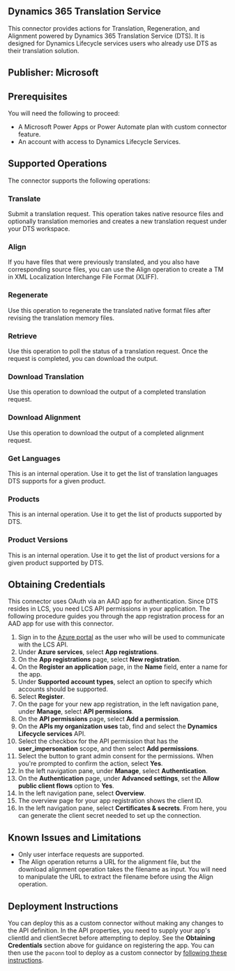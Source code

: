 ## Dynamics 365 Translation Service

This connector provides actions for Translation, Regeneration, and Alignment powered by Dynamics 365 Translation Service (DTS). It is designed for Dynamics Lifecycle services users who already use DTS as their translation solution. 

## Publisher: Microsoft

## Prerequisites
You will need the following to proceed:
* A Microsoft Power Apps or Power Automate plan with custom connector feature.
* An account with access to Dynamics Lifecycle Services.

## Supported Operations
The connector supports the following operations:
### Translate
Submit a translation request. This operation takes native resource files and optionally translation memories and creates a new translation request under your DTS workspace. 
### Align 
If you have files that were previously translated, and you also have corresponding source files, you can use the Align operation to create a TM in XML Localization Interchange File Format (XLIFF).
### Regenerate
Use this operation to regenerate the translated native format files after revising the translation memory files.
### Retrieve 
Use this operation to poll the status of a translation request. Once the request is completed, you can download the output.
### Download Translation
Use this operation to download the output of a completed translation request.
### Download Alignment
Use this operation to download the output of a completed alignment request.
### Get Languages
This is an internal operation. Use it to get the list of translation languages DTS supports for a given product.
### Products
This is an internal operation. Use it to get the list of products supported by DTS.
### Product Versions
This is an internal operation. Use it to get the list of product versions for a given product supported by DTS.

## Obtaining Credentials
This connector uses OAuth via an AAD app for authentication. Since DTS resides in LCS, you need LCS API permissions in your application. The following procedure guides you through the app registration process for an AAD app for use with this connector.

1. Sign in to the [Azure portal](https://portal.azure.com/) as the user who will be used to communicate with the LCS API.
2. Under **Azure services**, select **App registrations**. 
3. On the **App registrations** page, select **New registration**.
4. On the **Register an application** page, in the **Name** field, enter a name for the app.
5. Under **Supported account types**, select an option to specify which accounts should be supported.
6. Select **Register**.
7. On the page for your new app registration, in the left navigation pane, under **Manage**, select **API permissions**.
8. On the **API permissions** page, select **Add a permission**.
9. On the **APIs my organization uses** tab, find and select the **Dynamics Lifecycle services** API.
10. Select the checkbox for the API permission that has the **user\_impersonation** scope, and then select **Add permissions**.
11. Select the button to grant admin consent for the permissions. When you're prompted to confirm the action, select **Yes**.
12. In the left navigation pane, under **Manage**, select **Authentication**.
13. On the **Authentication** page, under **Advanced settings**, set the **Allow public client flows** option to **Yes**.
14. In the left navigation pane, select **Overview**.
15. The overview page for your app registration shows the client ID. 
16. In the left navigation pane, select **Certificates & secrets**. From here, you can generate the client secret needed to set up the connection.

## Known Issues and Limitations
* Only user interface requests are supported.
* The Align operation returns a URL for the alignment file, but the download alignment operation takes the filename as input. You will need to manipulate the URL to extract the filename before using the Align operation.

## Deployment Instructions
You can deploy this as a custom connector without making any changes to the API definition. In the API properties, you need to supply your app's clientId and clientSecret before attempting to deploy. See the **Obtaining Credentials** section above for guidance on registering  the app. You can then use the `paconn` tool to deploy as a custom connector by [following these instructions](https://docs.microsoft.com/en-us/connectors/custom-connectors/paconn-cli).







